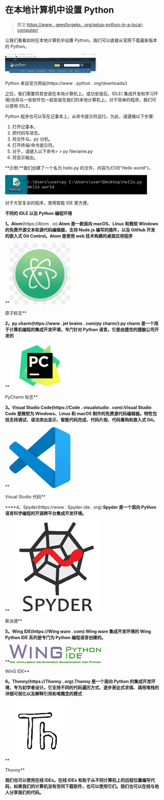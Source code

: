 # 在本地计算机中设置 Python

> 原文:[https://www . geesforgeks . org/setup-python-in-a-local-computer/](https://www.geeksforgeeks.org/setup-python-in-a-local-computer/)

让我们看看如何在本地计算机中设置 Python。我们可以直接从官网下载最新版本的 Python。

![](img/c26ba19a6135bd605425cae96c74e572.png)

Python 来自官方网站(https://www . python . org/downloads/)

之后，我们需要将其安装在本地计算机上。成功安装后，IDLE( 集成开发和学习环境)也将与一些软件包一起安装在我们的本地计算机上。对于简单的程序，我们可以使用 IDLE。

Python 程序也可以写在记事本上，从命令提示符运行。为此，请遵循以下步骤:

1.  打开记事本。
2.  把代码写进去。
3.  将文件与。py 分机。
4.  打开终端/命令提示符。
5.  对于，请键入以下命令> > py filename.py
6.  将显示输出。

**示例:**我们创建了一个名为 hello.py 的文件，内容为*打印(“Hello world”)。*

![](img/c7d104e094634c7845d6e0a12479450c.png)

对于大型复杂的程序，使用智能 IDE 更方便。

**不同的 IDLE 以及 Python 编程环境**

**1。Atom**(https://Atom . io):**Atom 是一款面向 macOS、Linux 和微软 Windows 的免费开源文本和源代码编辑器，支持 Node.js 编写的插件，以及 GitHub 开发的嵌入式 Git Control。Atom 是使用 web 技术构建的桌面应用程序**

**![](img/080c33d3b940316a00ea85e368e162e0.png)

原子标志** 

****2。py charm**(https://www . jet brains . com/py charm/):py charm 是一个用于计算机编程的集成开发环境，专门针对 Python 语言。它是由捷克的捷脑公司开发的**

**![](img/cc9a3e6b4091f8f9e0fd2dc896c33843.png)

PyCharm 标志** 

****3。Visual Studio Code**(https://Code . visualstudio . com):Visual Studio Code 是微软为 Windows、Linux 和 macOS 制作的免费源代码编辑器。特性包括支持调试、语法突出显示、智能代码完成、代码片段、代码重构和嵌入式 Git。**

**![](img/eda4fc5f5748fb455abf5391a3a6d0f9.png)

Visual Studio 代码** 

****4。Spyder(https://www . Spyder-ide . org):**Spyder 是一个面向 Python 语言科学编程的开源跨平台集成开发环境。**

**![](img/fc3d63c8864dd4171d9f178308c5901d.png)

斯派德** 

****5。Wing IDE**(https://Wing ware . com):Wing ware 集成开发环境的 Wing Python IDE 系列是专门为 Python 编程语言创建的。**

**![](img/379d0edc18843cfd5a3e25eacbdbedd0.png)

WinG IDE** 

****6。Thonny**(https://Thonny . org):Thonny 是一个面向 Python 的集成开发环境，专为初学者设计。它支持不同的代码遍历方式、逐步表达式求值、调用堆栈的详细可视化以及解释引用和堆概念的模式**

**![](img/f7f64cb3857b26ff9e6b1a6e15c7f333.png)

Thonny** 

**我们也可以使用在线 IDEs。在线 IDEs 有助于从不同计算机上的远程位置编写代码，如果我们的计算机没有空间下载软件，也可以使用它们。我们也可以在线与他人分享我们的代码。**